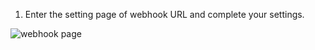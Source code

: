 1. Enter the setting page of webhook URL and complete your settings.

  ![webhook page](https://docs.qingcloud.com/_images/add_notification_webhook.png)
